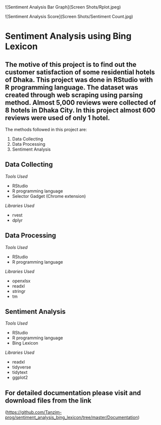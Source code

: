![Sentiment Analysis Bar Graph](Screen Shots/Rplot.jpeg)

![Sentiment Analysis Score](Screen Shots/Sentiment Count.jpg)

# Sentiment Analysis using Bing Lexicon

## The motive of this project is to find out the customer satisfaction of some residential hotels of Dhaka. This project was done in RStudio with R programming language. The dataset was created through web scraping using parsing method. Almost 5,000 reviews were collected of 8 hotels in Dhaka City. In this project almost 600 reviews were used of only 1 hotel.

The methods followed in this project are:
1. Data Collecting
2. Data Processing
3. Sentiment Analysis

## Data Collecting

*Tools Used*
- RStudio
- R programming language
- Selector Gadget (Chrome extension)

*Libraries Used*
- rvest
- dplyr

## Data Processing

*Tools Used*
- RStudio
- R programming language

*Libraries Used*
- openxlsx
- readxl
- stringr
- tm

## Sentiment Analysis

*Tools Used*
- RStudio
- R programming language
- Bing Lexicon

*Libraries Used*
- readxl
- tidyverse
- tidytext
- ggplot2

## For detailed documentation please visit and download files from the link
(https://github.com/Tanzim-prog/sentiment_analysis_bing_lexicon/tree/master/Documentation)